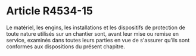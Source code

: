 # Article R4534-15

  
Le matériel, les engins, les installations et les dispositifs de protection de toute nature utilisés sur un chantier sont, avant leur mise ou remise en service, examinés dans toutes leurs parties en vue de s'assurer qu'ils sont conformes aux dispositions du présent chapitre.